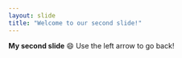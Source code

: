 ```yaml
---
layout: slide
title: "Welcome to our second slide!"
---
```

**My second slide** :smile:
Use the left arrow to go back!
